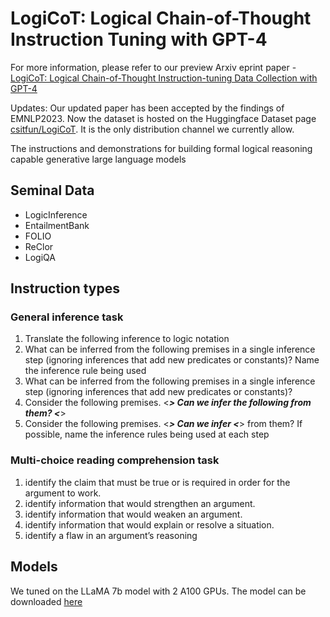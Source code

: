 # LogiCoT: Logical Chain-of-Thought Instruction Tuning with GPT-4

For more information, please refer to our preview Arxiv eprint paper - [LogiCoT: Logical Chain-of-Thought Instruction-tuning Data Collection with GPT-4](https://arxiv.org/pdf/2305.12147.pdf)

Updates:
Our updated paper has been accepted by the findings of EMNLP2023.
Now the dataset is hosted on the Huggingface Dataset page [csitfun/LogiCoT](https://huggingface.co/datasets/csitfun/LogiCoT). It is the only distribution channel we currently allow.

The instructions and demonstrations for building formal logical reasoning capable generative large language models
## Seminal Data
* LogicInference
* EntailmentBank
* FOLIO
* ReClor
* LogiQA
## Instruction types
### General inference task
1. Translate the following inference to logic notation
2. What can be inferred from the following premises in a single inference step (ignoring inferences that add new predicates or constants)? Name the inference rule being used
3. What can be inferred from the following premises in a single inference step (ignoring inferences that add new predicates or constants)?
4. Consider the following premises. <***> Can we infer the following from them? <***>
5. Consider the following premises. <***> Can we infer <***> from them? If possible, name the inference rules being used at each step
### Multi-choice reading comprehension task
1. identify the claim that must be true or is required in order for the argument to work.
2. identify information that would strengthen an argument.
3. identify information that would weaken an argument.
4. identify information that would explain or resolve a situation.
5. identify a flaw in an argument’s reasoning
## Models
We tuned on the LLaMA 7b model with 2 A100 GPUs. The model can be downloaded [here](https://huggingface.co/csitfun/llama-7b-logicot)
